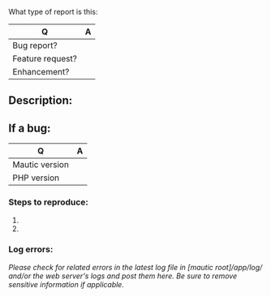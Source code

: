 What type of report is this:

| Q                    | A
| -------------------- | ---
| Bug report?          | 
| Feature request?     | 
| Enhancement?         |

## Description:


## If a bug:

| Q                 | A
| ----------------- | ---
| Mautic version    | 
| PHP version       | 

### Steps to reproduce:
1. 
2. 
 
 
### Log errors: 

_Please check for related errors in the latest log file in [mautic root]/app/log/ and/or the web server's logs and post them here. Be sure to remove sensitive information if applicable._ 

